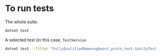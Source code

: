 # To run tests

The whole suite:
```sh
dotnet test
```

A selected test (in this case, `TestVersion`

```sh
dotnet test --filter "FullyQualifiedName=xgboost_proto_test.SanityTest.TestVersion"
```